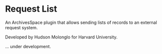 
# Request List

An ArchivesSpace plugin that allows sending lists of records to an external request system.

Developed by Hudson Molonglo for Harvard University.

... under development.
